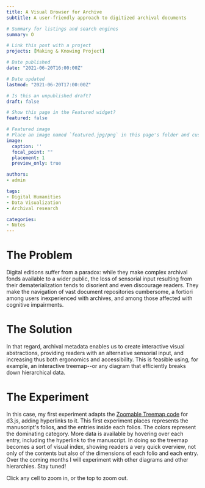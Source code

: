 ```yaml
---
title: A Visual Browser for Archive
subtitle: A user-friendly approach to digitized archival documents

# Summary for listings and search engines
summary: O 

# Link this post with a project
projects: [Making & Knowing Project]

# Date published
date: "2021-06-20T16:00:00Z"

# Date updated
lastmod: "2021-06-20T17:00:00Z"

# Is this an unpublished draft?
draft: false

# Show this page in the Featured widget?
featured: false

# Featured image
# Place an image named `featured.jpg/png` in this page's folder and customize its options here.
image:
  caption: ''
  focal_point: ""
  placement: 1
  preview_only: true

authors:
- admin

tags:
- Digital Humanities
- Data Visualization
- Archival research

categories:
- Notes
---
```

# The Problem
Digital editions suffer from a paradox: while they make complex archival fonds available to a wider public, the loss of sensorial input resulting from their dematerialization tends to disorient and even discourage readers. They make the navigation of vast document repositories cumbersome, a fortiori among users inexperienced with archives, and among those affected with cognitive impairments.

# The Solution
In that regard, archival metadata enables us to create interactive visual abstractions, providing readers with an alternative sensorial input, and increasing thus both ergonomics and accessibility. This is feasible using, for example, an interactive treemap--or any diagram that efficiently breaks down hierarchical data. 

# The Experiment
In this case, my first experiment adapts the [Zoomable Treemap code](https://observablehq.com/@d3/zoomable-treemap) for d3.js, adding hyperlinks to it.
This first experiment places represents the manuscript's folios, and the entries inside each folios. The colors represent the dominating category. More data is available by hovering over each entry, including the hyperlink to the manuscript. 
In doing so the treemap becomes a sort of visual index, showing readers a very quick overview, not only of the contents but also of the dimensions of each folio and each entry.
Over the coming months I will experiment with other diagrams and other hierarchies. Stay tuned!

  <head>
    <meta charset="UTF-8" />
    <meta http-equiv="X-UA-Compatible" content="IE=edge" />
    <meta name="viewport" content="width=device-width, initial-scale=1.0" />
    <title></title>
    <link rel="preconnect" href="https://fonts.gstatic.com" />
    <link
      href="https://fonts.googleapis.com/css2?family=Open+Sans:wght@400;700&display=swap"
      rel="stylesheet" />
    <link rel="stylesheet" href="css/index.css" />
    <link rel="stylesheet" href="css/vis-treemap.css" />
    <link rel="stylesheet" href="css/vis-tooltip.css" />
  </head>
  <body>
    <p>Click any cell to zoom in, or the top to zoom out.</p>
    <div id="treemap"></div>
    <script src="https://d3js.org/d3.v7.min.js"></script>
    <script src="js/vis-treemap.js"></script>
    <script src="js/vis-tooltip.js"></script>
    <script src="js/index.js"></script>
  </body>